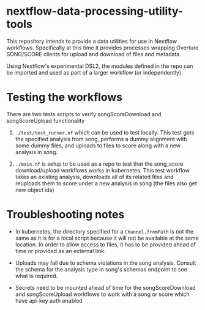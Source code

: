 # nextflow-data-processing-utility-tools

This repository intends to provide a data utilities for use in Nextflow workflows. Specifically at this time it provides processes wrapping Overture SONG/SCORE clients for upload and download of files and metadata.

Using Nextflow's experimental DSL2, the modules defined in the repo can be imported and used as part of a larger workflow (or independently).

# Testing the workflows
There are two tests scripts to verify songScoreDownload and songScoreUpload functionality

1. `./test/test_runner.nf` which can be used to test locally. This test gets the specified analysis from song, performs a dummy alignment with some dummy files, and uploads to files to score along with a new analysis in song.

2. `./main.nf` is setup to be used as a repo to test that the song_score download/upload workflows works in kubernetes. This test workflow takes an existing analysis, downloads all of its related files and reuploads them to score under a new analysis in song (the files also get new object ids)


# Troubleshooting notes
- In kubernetes, the directory specified for a `Channel.fromPath` is not the same as it is for a local script because it will not be available at the same location. In order to allow access to files, it has to be provided ahead of time or provided as an external link.

- Uploads may fail due to schema violations in the song analysis. Consult the schema for the analysis type in song's schemas endpoint to see what is required.

- Secrets need to be mounted ahead of time for the songScoreDownload and songScoreUpload workflows to work with a song or score which have api-key auth enabled
